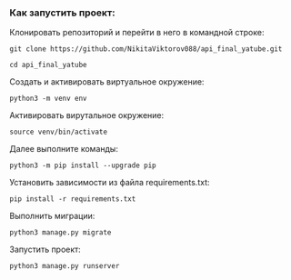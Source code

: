 ### Как запустить проект:

Клонировать репозиторий и перейти в него в командной строке:

```
git clone https://github.com/NikitaViktorov088/api_final_yatube.git
```

```
cd api_final_yatube
```

Cоздать и активировать виртуальное окружение:

```
python3 -m venv env
```

Активировать вирутальное окружение:

```
source venv/bin/activate
```
Далее выполните команды:

```
python3 -m pip install --upgrade pip
```

Установить зависимости из файла requirements.txt:

```
pip install -r requirements.txt
```

Выполнить миграции:

```
python3 manage.py migrate
```

Запустить проект:

```
python3 manage.py runserver
